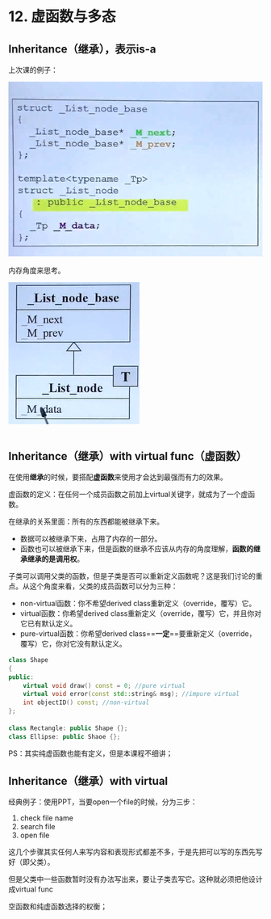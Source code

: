 # 12. 虚函数与多态

## Inheritance（继承），表示is-a

上次课的例子：

![image-20240619184137211](https://raw.githubusercontent.com/Eric-Ceray/cloudimg/main/img/image-20240619184137211.png)

内存角度来思考。

![image-20240619201635577](https://raw.githubusercontent.com/Eric-Ceray/cloudimg/main/img/image-20240619201635577.png)

```C++
```

## Inheritance（继承）with virtual func（虚函数）

在使用**继承**的时候，要搭配**虚函数**来使用才会达到最强而有力的效果。

虚函数的定义：在任何一个成员函数之前加上virtual关键字，就成为了一个虚函数。

在继承的关系里面：所有的东西都能被继承下来。

- 数据可以被继承下来，占用了内存的一部分。
- 函数也可以被继承下来，但是函数的继承不应该从内存的角度理解，**函数的继承继承的是调用权**。

子类可以调用父类的函数，但是子类是否可以重新定义函数呢？这是我们讨论的重点。从这个角度来看，父类的成员函数可以分为三种：

- non-virtual函数：你不希望derived class重新定义（override，覆写）它。
- virtual函数：你希望derived class重新定义（override，覆写）它，并且你对它已有默认定义。
- pure-virtual函数：你希望derived class==**一定**==要重新定义（override，覆写）它，你对它没有默认定义。

```C++
class Shape
{
public:
    virtual void draw() const = 0; //pure virtual
    virtual void error(const std::string& msg); //impure virtual
    int objectID() const; //non-virtual    
};

class Rectangle: public Shape {};
class Ellipse: public Shaoe {};
```

PS：其实纯虚函数也能有定义，但是本课程不细讲；

## Inheritance（继承）with virtual

经典例子：使用PPT，当要open一个file的时候，分为三步：

1. check file name
2. search file
3. open file

这几个步骤其实任何人来写内容和表现形式都差不多，于是先把可以写的东西先写好（即父类）。

但是父类中一些函数暂时没有办法写出来，要让子类去写它。这种就必须把他设计成virtual func

空函数和纯虚函数选择的权衡；

